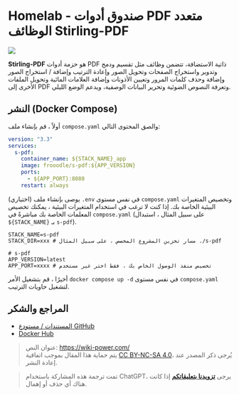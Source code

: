 # Homelab - صندوق أدوات PDF متعدد الوظائف Stirling-PDF

![](https://f004.backblazeb2.com/file/wiki-media/img/20230410172939.png)

**Stirling-PDF** هو حزمة أدوات PDF ذاتية الاستضافة، تتضمن وظائف مثل تقسيم ودمج وتدوير واستخراج الصفحات وتحويل الصور وإعادة الترتيب وإضافة / استخراج الصور وإضافة وحذف كلمات المرور وتعيين الأذونات وإضافة العلامات المائية وتحويل الملفات الأخرى إلى PDF وتعرفة النصوص الضوئية وتحرير البيانات الوصفية، ويدعم الوضع الليلي.

## النشر (Docker Compose)

أولاً ، قم بإنشاء ملف `compose.yaml` والصق المحتوى التالي:

```yaml title="compose.yaml"
version: "3.3"
services:
  s-pdf:
    container_name: ${STACK_NAME}_app
    image: frooodle/s-pdf:${APP_VERSION}
    ports:
      - ${APP_PORT}:8080
    restart: always
```

(اختياري) يوصى بإنشاء ملف `.env` في نفس مستوى `compose.yaml` وتخصيص المتغيرات البيئية الخاصة بك. إذا كنت لا ترغب في استخدام المتغيرات البيئية ، يمكنك تخصيص المعلمات الخاصة بك مباشرةً في `compose.yaml` (على سبيل المثال ، استبدال `${STACK_NAME}` بـ `s-pdf`).

```dotenv title=".env"
STACK_NAME=s-pdf
STACK_DIR=xxx # مسار تخزين المشروع المخصص ، على سبيل المثال ./s-pdf

# s-pdf
APP_VERSION=latest
APP_PORT=xxxx # تخصيص منفذ الوصول الخاص بك ، فقط اختر غير مستخدم
```

أخيرًا ، قم بتشغيل الأمر `docker compose up -d` في نفس مستوى `compose.yaml` لتشغيل حاويات الترتيب.

## المراجع والشكر

- [المستندات / مستودع GitHub](https://github.com/Frooodle/Stirling-PDF)
- [Docker Hub](https://hub.docker.com/r/frooodle/s-pdf)

> عنوان النص: <https://wiki-power.com/>  
> يتم حماية هذا المقال بموجب اتفاقية [CC BY-NC-SA 4.0](https://creativecommons.org/licenses/by/4.0/deed.zh)، يُرجى ذكر المصدر عند إعادة النشر.

> تمت ترجمة هذه المشاركة باستخدام ChatGPT، يرجى [**تزويدنا بتعليقاتكم**](https://github.com/linyuxuanlin/Wiki_MkDocs/issues/new) إذا كانت هناك أي حذف أو إهمال.
